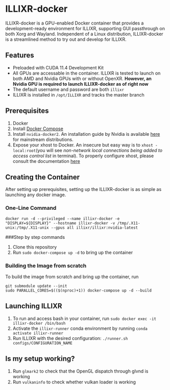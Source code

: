 # ILLIXR-docker

ILLIXR-docker is a GPU-enabled Docker container that provides a development-ready environment for ILLIXR, supporting GUI passthrough on both Xorg and Wayland. Independent of a Linux distribution, ILLIXR-docker is a streamlined method to try out and develop for ILLIXR.

## Features
- Preloaded with CUDA 11.4 Development Kit
- All GPUs are accessable in the container. ILLIXR is tested to launch on both AMD and Nvidia GPUs with or without OpenXR. **However, an Nvidia GPU is required to launch ILLIXR-docker as of right now**
- The default username and password are both `illixr`
- ILLIXR is installed in `/opt/ILLIXR` and tracks the master branch

## Prerequisites
1. Docker
2. Install [Docker Compose](https://docs.docker.com/compose/install/)
3. Install `nvidia-docker2`. An installation guide by Nvidia is available [here](https://docs.nvidia.com/datacenter/cloud-native/container-toolkit/install-guide.html) for mainstream distributions.
4. Expose your xhost to Docker. An insecure but easy way is to `xhost -local:root`(you will see *non-network local connections being added to access control list* in terminal). To properly configure xhost, please consult the documentation [here](http://wiki.ros.org/docker/Tutorials/GUI) 

## Creating the Container
After setting up prerequisites, setting up the ILLIXR-docker is as simple as launching any docker image.
### One-Line Command
``` docker run -d --privileged --name illixr-docker -e "DISPLAY=${DISPLAY}" --hostname illixr-docker -v /tmp/.X11-unix:/tmp/.X11-unix --gpus all illixr/illixr:nvidia-latest ```

###Step by step commands
1. Clone this repository
2. Run `sudo docker-compose up -d` to bring up the container

### Building the Image from scratch
To build the image from scratch and bring up the container, run
```
git submodule update --init
sudo PARALLEL_CORES=$(($(nproc)+1)) docker-compose up -d --build
```

## Launching ILLIXR
1. To run and access bash in your container, run `sudo docker exec -it illixr-docker /bin/bash`
2. Activate the `illixr-runner` conda environment by running `conda activate illixr-runner`
3. Run ILLIXR with the desired configuration: `./runner.sh configs/CONFIGURATION_NAME`

## Is my setup working?
1. Run `glmark2` to check that the OpenGL dispatch through glvnd is working
2. Run `vulkaninfo` to check whether vulkan loader is working

